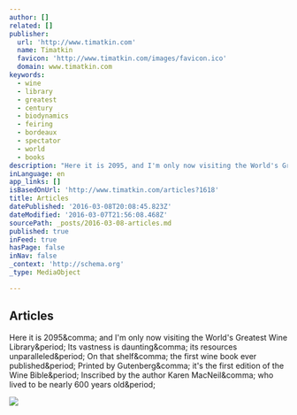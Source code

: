 ```yaml
---
author: []
related: []
publisher:
  url: 'http://www.timatkin.com'
  name: Timatkin
  favicon: 'http://www.timatkin.com/images/favicon.ico'
  domain: www.timatkin.com
keywords:
  - wine
  - library
  - greatest
  - century
  - biodynamics
  - feiring
  - bordeaux
  - spectator
  - world
  - books
description: "Here it is 2095, and I'm only now visiting the World's Greatest Wine Library. Its vastness is daunting, its resources unparalleled. On that shelf, the first wine book ever published. Printed by Gutenberg, it's the first edition of the Wine Bible. Inscribed by the author Karen MacNeil, who lived to be nearly 600 years old."
inLanguage: en
app_links: []
isBasedOnUrl: 'http://www.timatkin.com/articles?1618'
title: Articles
datePublished: '2016-03-08T20:08:45.823Z'
dateModified: '2016-03-07T21:56:08.468Z'
sourcePath: _posts/2016-03-08-articles.md
published: true
inFeed: true
hasPage: false
inNav: false
_context: 'http://schema.org'
_type: MediaObject

---
```

<article style=""><h1>Articles</h1><p>Here it is 2095&amp;comma; and I'm only now visiting the World's Greatest Wine Library&amp;period; Its vastness is daunting&amp;comma; its resources unparalleled&amp;period; On that shelf&amp;comma; the first wine book ever published&amp;period; Printed by Gutenberg&amp;comma; it's the first edition of the Wine Bible&amp;period; Inscribed by the author Karen MacNeil&amp;comma; who lived to be nearly 600 years old&amp;period;</p><img src="http://www.timatkin.com/files/Library.jpg" /></article>